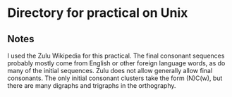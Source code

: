 # Directory for practical on Unix

## Notes
I used the Zulu Wikipedia for this practical. The final consonant sequences probably mostly come from English or other foreign language words, as do many of the initial sequences. Zulu does not allow generally allow final consonants. The only initial consonant clusters take the form (N)C(w), but there are many digraphs and trigraphs in the orthography.
